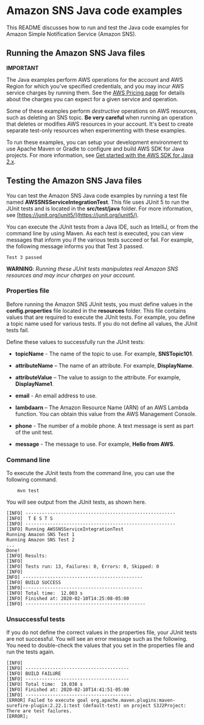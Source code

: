 # Amazon SNS Java code examples

This README discusses how to run and test the Java code examples for Amazon Simple Notification Service (Amazon SNS).

## Running the Amazon SNS Java files

**IMPORTANT**

The Java examples perform AWS operations for the account and AWS Region for which you've specified credentials, and you may incur AWS service charges by running them. See the [AWS Pricing page](https://aws.amazon.com/pricing/) for details about the charges you can expect for a given service and operation.   

Some of these examples perform *destructive* operations on AWS resources, such as deleting an SNS topic. **Be very careful** when running an operation that deletes or modifies AWS resources in your account. It's best to create separate test-only resources when experimenting with these examples.

To run these examples, you can setup your development environment to use Apache Maven or Gradle to configure and build AWS SDK for Java projects. For more information, 
see [Get started with the AWS SDK for Java 2.x](https://docs.aws.amazon.com/sdk-for-java/latest/developer-guide/get-started.html).


 ## Testing the Amazon SNS Java files

You can test the Amazon SNS Java code examples by running a test file named **AWSSNSServiceIntegrationTest**. This file uses JUnit 5 to run the JUnit tests and is located in the **src/test/java** folder. For more information, see [https://junit.org/junit5/](https://junit.org/junit5/).

You can execute the JUnit tests from a Java IDE, such as IntelliJ, or from the command line by using Maven. As each test is executed, you can view messages that inform you if the various tests succeed or fail. For example, the following message informs you that Test 3 passed.

	Test 3 passed

**WARNING**: _Running these JUnit tests manipulates real Amazon SNS resources and may incur charges on your account._

 ### Properties file
Before running the Amazon SNS JUnit tests, you must define values in the **config.properties** file located in the **resources** folder. This file contains values that are required to execute the JUnit tests. For example, you define a topic name used for various tests. If you do not define all values, the JUnit tests fail.

Define these values to successfully run the JUnit tests:

- **topicName** - The name of the topic to use. For example, **SNSTopic101**.

- **attributeName** – The name of an attribute. For example, **DisplayName**.

- **attributeValue** – The value to assign to the attribute. For example, **DisplayName1**.

- **email** - An email address to use.

- **lambdaarn** – The Amazon Resource Name (ARN) of an AWS Lambda function. You can obtain this value from the AWS Management Console.  
-  **phone**  - The number of a mobile phone. A text message is sent as part of the unit test.  

- **message** - The message to use. For example, **Hello from AWS**.  

### Command line
To execute the JUnit tests from the command line, you can use the following command.

		mvn test

You will see output from the JUnit tests, as shown here.

	[INFO] -------------------------------------------------------
	[INFO]  T E S T S
	[INFO] -------------------------------------------------------
	[INFO] Running AWSSNSServiceIntegrationTest
	Running Amazon SNS Test 1
	Running Amazon SNS Test 2
	...
	Done!
	[INFO] Results:
	[INFO]
	[INFO] Tests run: 13, Failures: 0, Errors: 0, Skipped: 0
	[INFO]
	INFO] --------------------------------------------
	[INFO] BUILD SUCCESS
	[INFO]--------------------------------------------
	[INFO] Total time:  12.003 s
	[INFO] Finished at: 2020-02-10T14:25:08-05:00
	[INFO] --------------------------------------------

### Unsuccessful tests

If you do not define the correct values in the properties file, your JUnit tests are not successful. You will see an error message such as the following. You need to double-check the values that you set in the properties file and run the tests again.

	[INFO]
	[INFO] --------------------------------------
	[INFO] BUILD FAILURE
	[INFO] --------------------------------------
	[INFO] Total time:  19.038 s
	[INFO] Finished at: 2020-02-10T14:41:51-05:00
	[INFO] ---------------------------------------
	[ERROR] Failed to execute goal org.apache.maven.plugins:maven-surefire-plugin:2.22.1:test (default-test) on project S3J2Project:  There are test failures.
	[ERROR];
